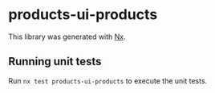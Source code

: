 # products-ui-products

This library was generated with [Nx](https://nx.dev).

## Running unit tests

Run `nx test products-ui-products` to execute the unit tests.
